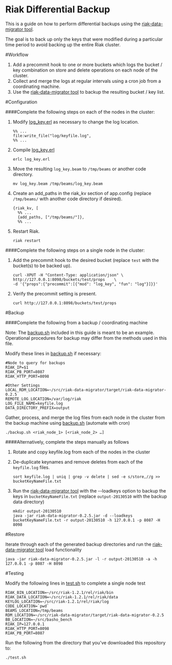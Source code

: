 Riak Differential Backup
========================

This is a guide on how to perform differential backups using the [riak-data-migrator tool](https://github.com/basho/riak-data-migrator).

The goal is to back up only the keys that were modified during a particular time period to avoid backing up the entire Riak cluster.

#Workflow

1. Add a precommit hook to one or more buckets which logs the bucket / key combination on store and delete operations on each node of the cluster.
2. Collect and merge the logs at regular intervals using a cron job from a coordinating machine.
3. Use the [riak-data-migrator tool](https://github.com/basho/riak-data-migrator) to backup the resulting bucket / key list.

#Configuration

####Complete the following steps on each of the nodes in the cluster:

1. Modify [log_key.erl](https://github.com/drewkerrigan/riak-differential-backup/blob/master/log_key.erl) as necessary to change the log location.

	```
	%% ...
	file:write_file("log/keyfile.log", 
	%% ...
	```
2. Compile [log_key.erl](https://github.com/drewkerrigan/riak-differential-backup/blob/master/log_key.erl)

	```
	erlc log_key.erl
	```
3. Move the resulting `log_key.beam` to `/tmp/beams` or another code directory.

	```
	mv log_key.beam /tmp/beams/log_key.beam
	```
4. Create an add_paths in the riak_kv section of app.config (replace `/tmp/beams/` with another code directory if desired).

	```
	{riak_kv, [
	  %% ...
	  {add_paths, ["/tmp/beams/"]},
	  %% ...
	```
5. Restart Riak.

	```
	riak restart
	```

####Complete the following steps on a single node in the cluster:
1. Add the precommit hook to the desired bucket (replace `test` with the bucket(s) to be backed up).

	```
	curl -XPUT -H "Content-Type: application/json" \
	http://127.0.0.1:8098/buckets/test/props    \
	-d '{"props":{"precommit":[{"mod": "log_key", "fun": "log"}]}}'
	```
2. Verify the precommit setting is present.

	```
	curl http://127.0.0.1:8098/buckets/test/props
	```

#Backup

####Complete the following from a backup / coordinating machine

Note: The [backup.sh](https://github.com/drewkerrigan/riak-differential-backup/blob/master/backup.sh) included in this guide is meant to be an example. Operational procedures for backup may differ from the methods used in this file.

Modify these lines in [backup.sh](https://github.com/drewkerrigan/riak-differential-backup/blob/master/backup.sh) if necessary:

```
#Node to query for backups
RIAK_IP=$1
RIAK_PB_PORT=8087
RIAK_HTTP_PORT=8098

#Other Settings
LOCAL_RDM_LOCATION=~/src/riak-data-migrator/target/riak-data-migrator-0.2.5
REMOTE_LOG_LOCATION=/var/log/riak
LOG_FILE_NAME=keyfile.log
DATA_DIRECTORY_PREFIX=output
```

Gather, process, and merge the log files from each node in the cluster from the backup machine using [backup.sh](https://github.com/drewkerrigan/riak-differential-backup/blob/master/backup.sh) (automate with cron)

```
./backup.sh <riak_node_1> [<riak_node_2> …]
```

####Alternatively, complete the steps manually as follows

1. Rotate and copy keyfile.log from each of the nodes in the cluster
2. De-duplicate keynames and remove deletes from each of the `keyfile.log` files.

	```
	sort keyfile.log | uniq | grep -v delete | sed -e s/store,//g >> bucketKeyNameFile.txt
	```
3. Run the [riak-data-migrator tool](https://github.com/basho/riak-data-migrator) with the --loadkeys option to backup the keys in `bucketKeyNameFile.txt` (replace `output-20130510` with the backup data directory)

	```
	mkdir output-20130510
	java -jar riak-data-migrator-0.2.5.jar -d --loadkeys bucketKeyNameFile.txt -r output-20130510 -h 127.0.0.1 -p 8087 -H 8098
	```

#Restore

Iterate through each of the generated backup directories and run the [riak-data-migrator tool](https://github.com/basho/riak-data-migrator) load functionality

```
java -jar riak-data-migrator-0.2.5.jar -l -r output-20130510 -a -h 127.0.0.1 -p 8087 -H 8098
```

#Testing

Modify the following lines in [test.sh](https://github.com/drewkerrigan/riak-differential-backup/blob/master/test.sh) to complete a single node test

```
RIAK_BIN_LOCATION=~/src/riak-1.2.1/rel/riak/bin
RIAK_DATA_LOCATION=~/src/riak-1.2.1/rel/riak/data
KEYLOG_LOCATION=~/src/riak-1.2.1/rel/riak/log
CODE_LOCATION=`pwd`
BEAMS_LOCATION=/tmp/beams
RDM_LOCATION=~/src/riak-data-migrator/target/riak-data-migrator-0.2.5
BB_LOCATION=~/src/basho_bench
RIAK_IP=127.0.0.1
RIAK_HTTP_PORT=8098
RIAK_PB_PORT=8087
```

Run the following from the directory that you've downloaded this repository to:

```
./test.sh
```